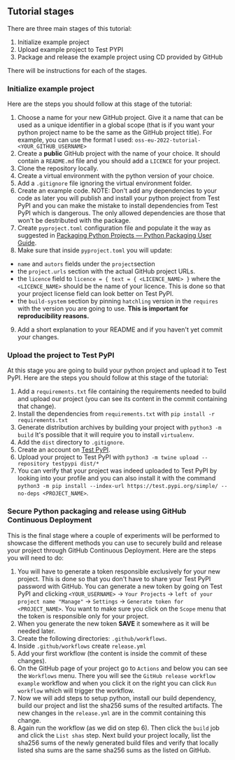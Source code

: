 ## Tutorial stages
There are three main stages of this tutorial:

1. Initialize example project
2. Upload example project to Test PYPI
3. Package and release the example project using CD provided by GitHub

There will be instructions for each of the stages.

### Initialize example project

Here are the steps you should follow at this stage of the tutorial:
1. Choose a name for your new GitHub project. Give it a name that can be used as a
unique identifier in a global scope (that is if you want your python project
name to be the same as the GitHub project title). For example, you can use
the format I used: `oss-eu-2022-tutorial-<YOUR_GITHUB_USERNAME>`
1. Create a **public** GitHub project with the name of your choice. It should
contain a `README.md` file and you should add a `LICENCE` for your project.
3. Clone the repository locally.
4. Create a virtual environment with the python version of your choice.
5. Add a `.gitignore` file ignoring the virtual environment folder.
6. Create an example code. NOTE: Don't add any dependencies to your code as
later you will publish and install your python project from Test PyPI and you
can make the mistake to install dependencies from Test PyPI which is dangerous.
The only allowed dependencies are those that won't be destributed with the
package.
7. Create `pyproject.toml` configuration file and populate it the way as
suggested in [Packaging Python Projects — Python Packaging User Guide](https://packaging.python.org/en/latest/tutorials/packaging-projects/).
8. Make sure that inside `pyproject.toml` you will update:
- `name` and `autors` fields under the `project`section
- the `project.urls` section with the actual GitHub project URLs.
- the `licence` field to
`licence = { text = { <LICENCE_NAME> }` where the `<LICENCE_NAME>` should be the
name of your licence. This is done so that your project license field can look
better on Test PyPI.
- the `build-system` section by pinning `hatchling` version in the `requires` with
the version you are going to use. **This is important for reproducibility reasons.**
9.  Add a short explanation to your README and if you haven't yet commit your
changes.

### Upload the project to Test PyPI

At this stage you are going to build your python project and upload it to Test PyPI.
Here are the steps you should follow at this stage of the tutorial:
1. Add a `requirements.txt` file containing the requirements needed to build
and upload our project (you can see its content in the commit containing that
change).
2. Install the dependencies from `requirements.txt` with `pip install -r requirements.txt`
3. Generate distribution archives by building your project with `python3 -m build`
It's possible that it will require you to install `virtualenv`.
4. Add the `dist` directory to `.gitignore`.
5. Create an account on [Test PyPI](https://test.pypi.org/).
6. Upload your project to Test PyPI with `python3 -m twine upload --repository testpypi dist/*`
7. You can verify that your project was indeed uploaded to Test PyPI by looking
into your profile and you can also install it with the command
`python3 -m pip install --index-url https://test.pypi.org/simple/ --no-deps <PROJECT_NAME>`.

### Secure Python packaging and release using GitHub Continuous Deployment

This is the final stage where a couple of experiments will be performed to showcase
the different methods you can use to securely build and release your project
through GitHub Continuous Deployment.
Here are the steps you will need to do:
1. You will have to generate a token responsible exclusively for your new project.
This is done so that you don't have to share your Test PyPI password with
GitHub. You can generate a new token by going on Test PyPI and clicking
`<YOUR_USERNAME>` -> `Your Projects` -> `left of your project name "Manage"` -> `Settings`
-> `Generate token for <PROJECT_NAME>`. You want to make sure you click on the `Scope`
menu that the token is responsible only for your project.
2. When you generate the new token **SAVE** it somewhere as it will be needed later.
3. Create the following directories: `.github/workflows`.
4. Inside `.github/workflows` create `release.yml`
5. Add your first workflow (the content is inside the commit of these changes).
6. On the GitHub page of your project go to `Actions` and below you can see the
`Workflows` menu. There you will see the `GitHub release workflow example` workflow
and when you click it on the right you can click `Run workflow` which will trigger
the workflow.
7. Now we will add steps to setup python, install our build dependency, build
our project and list the sha256 sums of the resulted artifacts. The new changes
in the `release.yml` are in the commit containing this change.
8. Again run the workflow (as we did on step 6). Then click the `build` job and
click the `List shas` step. Next build your project locally, list the sha256 sums
of the newly generated build files and verify that locally listed sha sums are
the same sha256 sums as the listed on GitHub.
